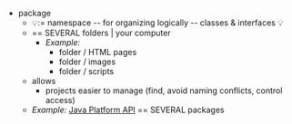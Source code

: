 * package
  * 💡:= namespace -- for organizing logically -- classes & interfaces 💡
  * == SEVERAL folders | your computer
    * _Example:_ 
      * folder / HTML pages
      * folder / images
      * folder / scripts
  * allows
    * projects easier to manage (find, avoid naming conflicts, control access)
  * _Example:_ [Java Platform API](https://docs.oracle.com/en/java/javase/23/docs/api/index.html) == SEVERAL packages
